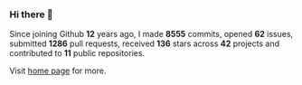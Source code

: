 ### Hi there 👋

Since joining Github **12** years ago, I made **8555** commits, opened **62** issues, submitted **1286** pull requests, received **136** stars across **42** projects and contributed to **11** public repositories.

Visit <a href="https://j15h.nu">home page</a> for more.
